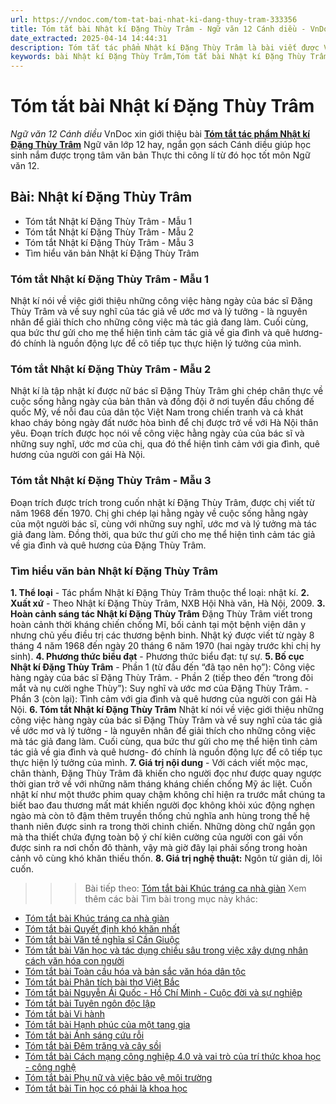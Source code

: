 ```yaml
---
url: https://vndoc.com/tom-tat-bai-nhat-ki-dang-thuy-tram-333356
title: Tóm tắt bài Nhật kí Đặng Thùy Trâm - Ngữ văn 12 Cánh diều - VnDoc.com
date_extracted: 2025-04-14 14:44:31
description: Tóm tắt tác phẩm Nhật kí Đặng Thùy Trâm là bài viết được VnDoc biên soạn và đăng tải với các mẫu tóm tắt ngắn nhất, phục vụ bài học môn Ngữ Văn 12 Cánh diều
keywords: bài Nhật kí Đặng Thùy Trâm,Tóm tắt bài Nhật kí Đặng Thùy Trâm,tóm tắt ngữ văn 12,Tóm tắt Nhật kí Đặng Thùy Trâm ngắn gọn,Tóm tắt Nhật kí Đặng Thùy Trâm hay nhất,Tóm tắt Nhật kí Đặng Thùy Trâm siêu ngắn,tóm tắt văn 12 Cánh diều,tóm tắt tác phẩm ngữ văn 12,tóm tắt ngữ văn 12 Cánh diều
---
```


# Tóm tắt bài Nhật kí Đặng Thùy Trâm
 _Ngữ văn 12 Cánh diều_
VnDoc xin giới thiệu bài [**Tóm tắt tác phẩm Nhật kí Đặng Thùy Trâm**](<https://vndoc.com/tom-tat-bai-nhat-ki-dang-thuy-tram-333356>) Ngữ văn lớp 12 hay, ngắn gọn  sách Cánh diều giúp học sinh nắm được trọng tâm văn bản Thực thi công lí từ đó học tốt môn Ngữ văn 12.
## Bài: Nhật kí Đặng Thùy Trâm
  * Tóm tắt Nhật kí Đặng Thùy Trâm - Mẫu 1
  * Tóm tắt Nhật kí Đặng Thùy Trâm - Mẫu 2
  * Tóm tắt Nhật kí Đặng Thùy Trâm - Mẫu 3
  * Tìm hiểu văn bản Nhật kí Đặng Thùy Trâm

### **Tóm tắt Nhật kí Đặng Thùy Trâm - Mẫu 1**
Nhật kí nói về việc giới thiệu những công việc hàng ngày của bác sĩ Đặng Thùy Trâm và về suy nghĩ của tác giả về ước mơ và lý tưởng - là nguyên nhân để giải thích cho những công việc mà tác giả đang làm. Cuối cùng, qua bức thư gửi cho mẹ thể hiện tình cảm tác giả về gia đình và quê hương- đó chính là nguồn động lực để cô tiếp tục thực hiện lý tưởng của mình.
### **Tóm tắt Nhật kí Đặng Thùy Trâm - Mẫu 2**
Nhật kí là tập nhật kí được nữ bác sĩ Đặng Thùy Trâm ghi chép chân thực về cuộc sống hằng ngày của bản thân và đồng đội ở nơi tuyến đầu chống đế quốc Mỹ, về nỗi đau của dân tộc Việt Nam trong chiến tranh và cả khát khao cháy bỏng ngày đất nước hòa bình để chị được trở về với Hà Nội thân yêu. Đoạn trích được học nói về công việc hằng ngày của của bác sĩ và những suy nghĩ, ước mơ của chị, qua đó thể hiện tình cảm với gia đình, quê hương của người con gái Hà Nội.
### **Tóm tắt Nhật kí Đặng Thùy Trâm - Mẫu 3**
Đoạn trích được trích trong cuốn nhật kí Đặng Thùy Trâm, được chị viết từ năm 1968 đến 1970. Chị ghi chép lại hằng ngày về cuộc sống hằng ngày của một người bác sĩ, cùng với những suy nghĩ, ước mơ và lý tưởng mà tác giả đang làm. Đồng thời, qua bức thư gửi cho mẹ thể hiện tình cảm tác giả về gia đình và quê hương của Đặng Thùy Trâm.
### **Tìm hiểu văn bản Nhật kí Đặng Thùy Trâm**
**1\. Thể loại**
\- Tác phẩm Nhật kí Đặng Thùy Trâm thuộc thể loại: nhật kí.
**2\. Xuất xứ**
\- Theo Nhật kí Đặng Thùy Trâm, NXB Hội Nhà văn, Hà Nội, 2009.
**3\. Hoàn cảnh sáng tác Nhật kí Đặng Thùy Trâm**
Đặng Thùy Trâm viết trong hoàn cảnh thời kháng chiến chống Mĩ, bối cảnh tại một bệnh viện dân y nhưng chủ yếu điều trị các thương bệnh binh. Nhật ký được viết từ ngày 8 tháng 4 năm 1968 đến ngày 20 tháng 6 năm 1970 \(hai ngày trước khi chị hy sinh\).
**4\. Phương thức biểu đạt**
\- Phương thức biểu đạt: tự sự.
**5\. Bố cục Nhật kí Đặng Thùy Trâm**
\- Phần 1 \(từ đầu đến “đã tạo nên họ”\): Công việc hàng ngày của bác sĩ Đặng Thùy Trâm.
\- Phần 2 \(tiếp theo đến “trong đôi mắt và nụ cười nghe Thùy”\): Suy nghĩ và ước mơ của Đặng Thùy Trâm.
\- Phần 3 \(còn lại\): Tình cảm với gia đình và quê hương của người con gái Hà Nội.
**6\. Tóm tắt Nhật kí Đặng Thùy Trâm**
Nhật kí nói về việc giới thiệu những công việc hàng ngày của bác sĩ Đặng Thùy Trâm và về suy nghĩ của tác giả về ước mơ và lý tưởng - là nguyên nhân để giải thích cho những công việc mà tác giả đang làm. Cuối cùng, qua bức thư gửi cho mẹ thể hiện tình cảm tác giả về gia đình và quê hương- đó chính là nguồn động lực để cô tiếp tục thực hiện lý tưởng của mình.
**7\. Giá trị nội dung**
\- Với cách viết mộc mạc, chân thành, Đặng Thùy Trâm đã khiến cho người đọc như được quay ngược thời gian trở về với những năm tháng kháng chiến chống Mỹ ác liệt. Cuốn nhật kí như một thước phim quay chậm không chỉ hiện ra trước mắt chúng ta biết bao đau thương mất mát khiến người đọc không khỏi xúc động nghẹn ngào mà còn tô đậm thêm truyền thống chủ nghĩa anh hùng trong thế hệ thanh niên được sinh ra trong thời chinh chiến. Những dòng chữ ngắn gọn mà tha thiết chứa đựng toàn bộ ý chí kiên cường của người con gái vốn được sinh ra nơi chốn đô thành, vậy mà giờ đây lại phải sống trong hoàn cảnh vô cùng khó khăn thiếu thốn.
**8\. Giá trị nghệ thuật:** Ngôn từ giản dị, lôi cuốn.
>>> Bài tiếp theo: [Tóm tắt bài Khúc tráng ca nhà giàn](<https://vndoc.com/tom-tat-bai-khuc-trang-ca-nha-gian-333363>)
Xem thêm các bài Tìm bài trong mục này khác:
  * [Tóm tắt bài Khúc tráng ca nhà giàn](</tom-tat-bai-khuc-trang-ca-nha-gian-333363>)
  * [Tóm tắt bài Quyết định khó khăn nhất](</tom-tat-bai-quyet-dinh-kho-khan-nhat-333364>)
  * [Tóm tắt bài Văn tế nghĩa sĩ Cần Giuộc](</tom-tat-bai-van-te-nghia-si-can-giuoc-333367>)
  * [Tóm tắt bài Văn học và tác dụng chiều sâu trong việc xây dựng nhân cách văn hóa con người](</tom-tat-bai-van-hoc-va-tac-dung-chieu-sau-trong-viec-xay-dung-nhan-cach-van-hoa-con-nguoi-333370>)
  * [Tóm tắt bài Toàn cầu hóa và bản sắc văn hóa dân tộc](</tom-tat-bai-toan-cau-hoa-va-ban-sac-van-hoa-dan-toc-333371>)
  * [Tóm tắt bài Phân tích bài thơ Việt Bắc](</tom-tat-bai-phan-tich-bai-tho-viet-bac-333372>)
  * [Tóm tắt bài Nguyễn Ái Quốc - Hồ Chí Minh - Cuộc đời và sự nghiệp](</tom-tat-bai-nguyen-ai-quoc-ho-chi-minh-cuoc-doi-va-su-nghiep-333374>)
  * [Tóm tắt bài Tuyên ngôn độc lập](</tom-tat-bai-tuyen-ngon-doc-lap-cd-333375>)
  * [Tóm tắt bài Vi hành](</tom-tat-bai-vi-hanh-333377>)
  * [Tóm tắt bài Hạnh phúc của một tang gia](</tom-tat-bai-hanh-phuc-cua-mot-tang-gia-333378>)
  * [Tóm tắt bài Ánh sáng cứu rỗi](</tom-tat-bai-anh-sang-cuu-roi-333379>)
  * [Tóm tắt bài Đêm trăng và cây sồi](</tom-tat-bai-dem-trang-va-cay-soi-333516>)
  * [Tóm tắt bài Cách mạng công nghiệp 4.0 và vai trò của trí thức khoa học - công nghệ](</tom-tat-bai-cach-mang-cong-nghiep-4-0-va-vai-tro-cua-tri-thuc-khoa-hoc-cong-nghe-333517>)
  * [Tóm tắt bài Phụ nữ và việc bảo vệ môi trường](</tom-tat-bai-phu-nu-va-viec-bao-ve-moi-truong-333518>)
  * [Tóm tắt bài Tin học có phải là khoa học](</tom-tat-bai-tin-hoc-co-phai-la-khoa-hoc-333521>)

